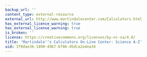 ```yaml
---
backup_url: ''
content_type: external-resource
external_url: http://www.martindalecenter.com/Calculators.html
has_external_licence_warning: true
has_external_license_warning: true
is_broken: ''
license: https://creativecommons.org/licenses/by-nc-sa/4.0/
title: 'Martindale''s Calculators On-Line Center: Science A-Z'
uid: 3f0dae36-1890-49b7-bf86-d5dca2a4ea34
---
```

